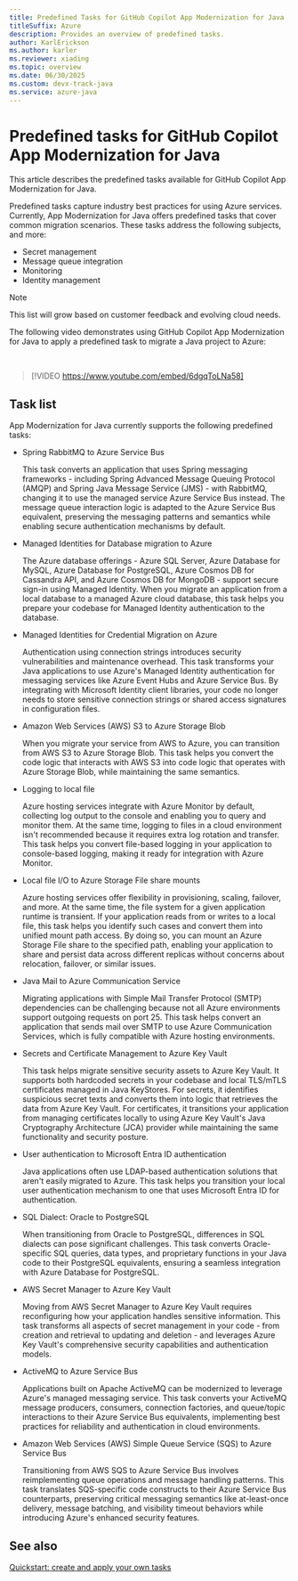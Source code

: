 ```yaml
---
title: Predefined Tasks for GitHub Copilot App Modernization for Java
titleSuffix: Azure
description: Provides an overview of predefined tasks.
author: KarlErickson
ms.author: karler
ms.reviewer: xiading
ms.topic: overview
ms.date: 06/30/2025
ms.custom: devx-track-java
ms.service: azure-java
---
```


# Predefined tasks for GitHub Copilot App Modernization for Java

This article describes the predefined tasks available for GitHub Copilot App Modernization for Java.

Predefined tasks capture industry best practices for using Azure services. Currently, App Modernization for Java offers predefined tasks that cover common migration scenarios. These tasks address the following subjects, and more:

- Secret management
- Message queue integration
- Monitoring
- Identity management

> [!NOTE]
> This list will grow based on customer feedback and evolving cloud needs.

The following video demonstrates using GitHub Copilot App Modernization for Java to apply a predefined task to migrate a Java project to Azure:

<br>

> [!VIDEO https://www.youtube.com/embed/6dgqToLNa58]

## Task list

App Modernization for Java currently supports the following predefined tasks:

- Spring RabbitMQ to Azure Service Bus

  This task converts an application that uses Spring messaging frameworks - including Spring Advanced Message Queuing Protocol (AMQP) and Spring Java Message Service (JMS) - with RabbitMQ, changing it to use the managed service Azure Service Bus instead. The message queue interaction logic is adapted to the Azure Service Bus equivalent, preserving the messaging patterns and semantics while enabling secure authentication mechanisms by default.

- Managed Identities for Database migration to Azure

  The Azure database offerings - Azure SQL Server, Azure Database for MySQL, Azure Database for PostgreSQL, Azure Cosmos DB for Cassandra API, and Azure Cosmos DB for MongoDB - support secure sign-in using Managed Identity. When you migrate an application from a local database to a managed Azure cloud database, this task helps you prepare your codebase for Managed Identity authentication to the database.

- Managed Identities for Credential Migration on Azure

  Authentication using connection strings introduces security vulnerabilities and maintenance overhead. This task transforms your Java applications to use Azure's Managed Identity authentication for messaging services like Azure Event Hubs and Azure Service Bus. By integrating with Microsoft Identity client libraries, your code no longer needs to store sensitive connection strings or shared access signatures in configuration files.

- Amazon Web Services (AWS) S3 to Azure Storage Blob

  When you migrate your service from AWS to Azure, you can transition from AWS S3 to Azure Storage Blob. This task helps you convert the code logic that interacts with AWS S3 into code logic that operates with Azure Storage Blob, while maintaining the same semantics.

- Logging to local file

  Azure hosting services integrate with Azure Monitor by default, collecting log output to the console and enabling you to query and monitor them. At the same time, logging to files in a cloud environment isn't recommended because it requires extra log rotation and transfer. This task helps you convert file-based logging in your application to console-based logging, making it ready for integration with Azure Monitor.

- Local file I/O to Azure Storage File share mounts

  Azure hosting services offer flexibility in provisioning, scaling, failover, and more. At the same time, the file system for a given application runtime is transient. If your application reads from or writes to a local file, this task helps you identify such cases and convert them into unified mount path access. By doing so, you can mount an Azure Storage File share to the specified path, enabling your application to share and persist data across different replicas without concerns about relocation, failover, or similar issues.

- Java Mail to Azure Communication Service

  Migrating applications with Simple Mail Transfer Protocol (SMTP) dependencies can be challenging because not all Azure environments support outgoing requests on port 25. This task helps convert an application that sends mail over SMTP to use Azure Communication Services, which is fully compatible with Azure hosting environments.

- Secrets and Certificate Management to Azure Key Vault

  This task helps migrate sensitive security assets to Azure Key Vault. It supports both hardcoded secrets in your codebase and local TLS/mTLS certificates managed in Java KeyStores. For secrets, it identifies suspicious secret texts and converts them into logic that retrieves the data from Azure Key Vault. For certificates, it transitions your application from managing certificates locally to using Azure Key Vault's Java Cryptography Architecture (JCA) provider while maintaining the same functionality and security posture.

- User authentication to Microsoft Entra ID authentication

  Java applications often use LDAP-based authentication solutions that aren't easily migrated to Azure. This task helps you transition your local user authentication mechanism to one that uses Microsoft Entra ID for authentication.

- SQL Dialect: Oracle to PostgreSQL

  When transitioning from Oracle to PostgreSQL, differences in SQL dialects can pose significant challenges. This task converts Oracle-specific SQL queries, data types, and proprietary functions in your Java code to their PostgreSQL equivalents, ensuring a seamless integration with Azure Database for PostgreSQL.

- AWS Secret Manager to Azure Key Vault

  Moving from AWS Secret Manager to Azure Key Vault requires reconfiguring how your application handles sensitive information. This task transforms all aspects of secret management in your code - from creation and retrieval to updating and deletion - and leverages Azure Key Vault's comprehensive security capabilities and authentication models.

- ActiveMQ to Azure Service Bus

  Applications built on Apache ActiveMQ can be modernized to leverage Azure's managed messaging service. This task converts your ActiveMQ message producers, consumers, connection factories, and queue/topic interactions to their Azure Service Bus equivalents, implementing best practices for reliability and authentication in cloud environments.

- Amazon Web Services (AWS) Simple Queue Service (SQS) to Azure Service Bus

  Transitioning from AWS SQS to Azure Service Bus involves reimplementing queue operations and message handling patterns. This task translates SQS-specific code constructs to their Azure Service Bus counterparts, preserving critical messaging semantics like at-least-once delivery, message batching, and visibility timeout behaviors while introducing Azure's enhanced security features.

## See also

[Quickstart: create and apply your own tasks](migrate-github-copilot-app-modernization-for-java-quickstart-create-and-apply-your-own-task.md)
